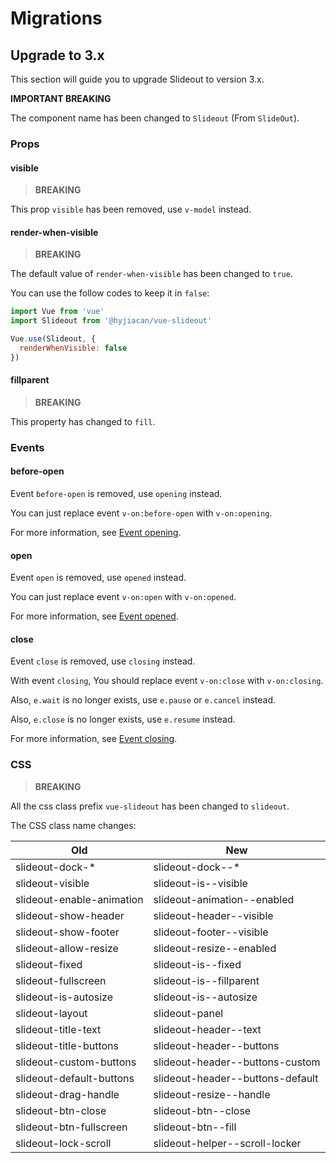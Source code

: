 # Migrations

## Upgrade to 3.x

This section will guide you to upgrade Slideout to version 3.x.

**IMPORTANT BREAKING**

The component name has been changed to `Slideout` (From `SlideOut`).

### Props

#### visible

> **BREAKING**

This prop `visible` has been removed, use `v-model` instead.

#### render-when-visible

> **BREAKING**

The default value of `render-when-visible` has been changed to `true`.

You can use the follow codes to keep it in `false`:

```javascript
import Vue from 'vue'
import Slideout from '@hyjiacan/vue-slideout'

Vue.use(Slideout, {
  renderWhenVisible: false
})
```

#### fillparent

> **BREAKING**

This property has changed to `fill`.

### Events

#### before-open

Event `before-open` is removed, use `opening` instead.

You can just replace event `v-on:before-open` with `v-on:opening`.

For more information, see [Event opening](./API.md#opening).

#### open

Event `open` is removed, use `opened` instead.

You can just replace event `v-on:open` with `v-on:opened`.

For more information, see [Event opened](./API.md#opened).

#### close

Event `close` is removed, use `closing` instead.

With event `closing`, You should replace event `v-on:close` with `v-on:closing`.

Also, `e.wait` is no longer exists, use `e.pause` or `e.cancel` instead.

Also, `e.close` is no longer exists, use `e.resume` instead.

For more information, see [Event closing](./API.md#closing).

### CSS

> **BREAKING**

All the css class prefix `vue-slideout` has been changed to `slideout`.

The CSS class name changes:

|Old|New|
|---|---|
|slideout-dock-*|slideout-dock--*|
|slideout-visible|slideout-is--visible|
|slideout-enable-animation|slideout-animation--enabled|
|slideout-show-header|slideout-header--visible|
|slideout-show-footer|slideout-footer--visible|
|slideout-allow-resize|slideout-resize--enabled|
|slideout-fixed|slideout-is--fixed|
|slideout-fullscreen|slideout-is--fillparent|
|slideout-is-autosize|slideout-is--autosize|
|slideout-layout|slideout-panel|
|slideout-title-text|slideout-header--text|
|slideout-title-buttons|slideout-header--buttons|
|slideout-custom-buttons|slideout-header--buttons-custom|
|slideout-default-buttons|slideout-header--buttons-default|
|slideout-drag-handle|slideout-resize--handle|
|slideout-btn-close|slideout-btn--close|
|slideout-btn-fullscreen|slideout-btn--fill|
|slideout-lock-scroll|slideout-helper--scroll-locker|
